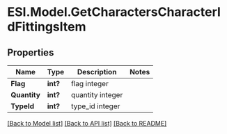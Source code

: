 # ESI.Model.GetCharactersCharacterIdFittingsItem
## Properties

Name | Type | Description | Notes
------------ | ------------- | ------------- | -------------
**Flag** | **int?** | flag integer | 
**Quantity** | **int?** | quantity integer | 
**TypeId** | **int?** | type_id integer | 

[[Back to Model list]](../README.md#documentation-for-models) [[Back to API list]](../README.md#documentation-for-api-endpoints) [[Back to README]](../README.md)

